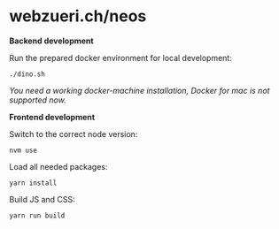# webzueri.ch/neos

**Backend development**

Run the prepared docker environment for local development:

	./dino.sh

_You need a working docker-machine installation, Docker for mac is not supported now._

**Frontend development**

Switch to the correct node version:

	nvm use

Load all needed packages:

	yarn install

Build JS and CSS:

	yarn run build

